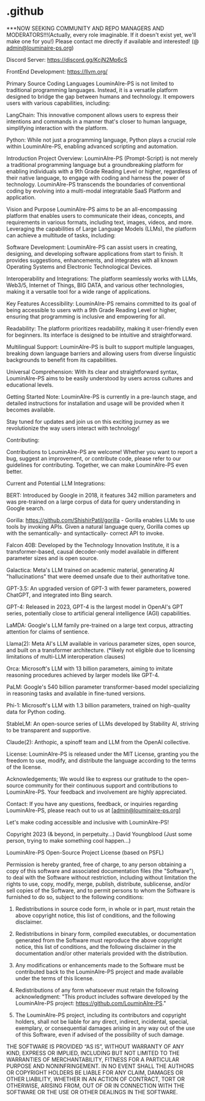 # .github

***NOW SEEKING COMMUNITY AND REPO MANAGERS AND MODERATORS!!!(Actually, every role imaginable. If it doesn't exist yet, we'll make one for you!) 
Please contact me directly if available and interested! (@ admin@louminaire-ps.org)

Discord Server: https://discord.gg/KcjN2Mp6cS

FrontEnd Development: https://llvm.org/

Primary Source Coding Languages
LouminAIre-PS is not limited to traditional programming languages. Instead, it is a versatile platform designed to bridge the gap between humans and technology. It empowers users with various capabilities, including:

LangChain: This innovative component allows users to express their intentions and commands in a manner that's closer to human language, simplifying interaction with the platform.

Python: While not just a programming language, Python plays a crucial role within LouminAIre-PS, enabling advanced scripting and automation.

Introduction
Project Overview: LouminAIre-PS (Prompt-Script) is not merely a traditional programming language but a groundbreaking platform for enabling individuals with a 9th Grade Reading Level or higher, regardless of their native language, to engage with coding and harness the power of technology. LouminAIre-PS transcends the boundaries of conventional coding by evolving into a multi-modal integratable SaaS Platform and application.

Vision and Purpose
LouminAIre-PS aims to be an all-encompassing platform that enables users to communicate their ideas, concepts, and requirements in various formats, including text, images, videos, and more. Leveraging the capabilities of Large Language Models (LLMs), the platform can achieve a multitude of tasks, including:

Software Development: LouminAIre-PS can assist users in creating, designing, and developing software applications from start to finish. It provides suggestions, enhancements, and integrates with all known Operating Systems and Electronic Technological Devices.

Interoperability and Integrations: The platform seamlessly works with LLMs, Web3/5, Internet of Things, BIG DATA, and various other technologies, making it a versatile tool for a wide range of applications.

Key Features
Accessibility: LouminAIre-PS remains committed to its goal of being accessible to users with a 9th Grade Reading Level or higher, ensuring that programming is inclusive and empowering for all.

Readability: The platform prioritizes readability, making it user-friendly even for beginners. Its interface is designed to be intuitive and straightforward.

Multilingual Support: LouminAIre-PS is built to support multiple languages, breaking down language barriers and allowing users from diverse linguistic backgrounds to benefit from its capabilities.

Universal Comprehension: With its clear and straightforward syntax, LouminAIre-PS aims to be easily understood by users across cultures and educational levels.

Getting Started
Note: LouminAIre-PS is currently in a pre-launch stage, and detailed instructions for installation and usage will be provided when it becomes available.

Stay tuned for updates and join us on this exciting journey as we revolutionize the way users interact with technology!

Contributing:

Contributions to LouminAIre-PS are welcome! Whether you want to report a bug, suggest an improvement, or contribute code, please refer to our guidelines for contributing. Together, we can make LouminAIre-PS even better.

Current and Potential LLM Integrations:

BERT: Introduced by Google in 2018, it features 342 million parameters and was pre-trained on a large corpus of data for query understanding in Google search.

Gorilla: https://github.com/ShishirPatil/gorilla - Gorilla enables LLMs to use tools by invoking APIs. Given a natural language query, Gorilla comes up with the semantically- and syntactically- correct API to invoke. 

Falcon 40B: Developed by the Technology Innovation Institute, it is a transformer-based, causal decoder-only model available in different parameter sizes and is open source.

Galactica: Meta's LLM trained on academic material, generating AI "hallucinations" that were deemed unsafe due to their authoritative tone.

GPT-3.5: An upgraded version of GPT-3 with fewer parameters, powered ChatGPT, and integrated into Bing search.

GPT-4: Released in 2023, GPT-4 is the largest model in OpenAI's GPT series, potentially close to artificial general intelligence (AGI) capabilities.

LaMDA: Google's LLM family pre-trained on a large text corpus, attracting attention for claims of sentience.

Llama(2): Meta AI's LLM available in various parameter sizes, open source, and built on a transformer architecture. (*likely not eligible due to licensing limitations of multi-LLM interoperation clauses)

Orca: Microsoft's LLM with 13 billion parameters, aiming to imitate reasoning procedures achieved by larger models like GPT-4.

PaLM: Google's 540 billion parameter transformer-based model specializing in reasoning tasks and available in fine-tuned versions.

Phi-1: Microsoft's LLM with 1.3 billion parameters, trained on high-quality data for Python coding.

StableLM: An open-source series of LLMs developed by Stability AI, striving to be transparent and supportive.

Claude(2): Anthopic, a spinoff team and LLM from the OpenAI collective. 

License:
LouminAIre-PS is released under the MIT License, granting you the freedom to use, modify, and distribute the language according to the terms of the license.

Acknowledgements;
We would like to express our gratitude to the open-source community for their continuous support and contributions to LouminAIre-PS. Your feedback and involvement are highly appreciated.

Contact:
If you have any questions, feedback, or inquiries regarding LouminAIre-PS, please reach out to us at [admin@louminaire-ps.org]

Let's make coding accessible and inclusive with LouminAIre-PS!

Copyright 2023 (& beyond, in perpetuity...) David Youngblood (Just some person, trying to make something cool happen...)

LouminAIre-PS Open-Source Project License (based on PSFL)

Permission is hereby granted, free of charge, to any person obtaining a copy of this software and associated documentation files (the "Software"), to deal with the Software without restriction, including without limitation the rights to use, copy, modify, merge, publish, distribute, sublicense, and/or sell copies of the Software, and to permit persons to whom the Software is furnished to do so, subject to the following conditions:

1. Redistributions in source code form, in whole or in part, must retain the above copyright notice, this list of conditions, and the following disclaimer.

2. Redistributions in binary form, compiled executables, or documentation generated from the Software must reproduce the above copyright notice, this list of conditions, and the following disclaimer in the documentation and/or other materials provided with the distribution.

3. Any modifications or enhancements made to the Software must be contributed back to the LouminAIre-PS project and made available under the terms of this license.

4. Redistributions of any form whatsoever must retain the following acknowledgment:
   "This product includes software developed by the LouminAIre-PS project: https://github.com/LouminAIre-PS."

5. The LouminAIre-PS project, including its contributors and copyright holders, shall not be liable for any direct, indirect, incidental, special, exemplary, or consequential damages arising in any way out of the use of this Software, even if advised of the possibility of such damage.

THE SOFTWARE IS PROVIDED “AS IS”, WITHOUT WARRANTY OF ANY KIND, EXPRESS OR IMPLIED, INCLUDING BUT NOT LIMITED TO THE WARRANTIES OF MERCHANTABILITY, FITNESS FOR A PARTICULAR PURPOSE AND NONINFRINGEMENT. IN NO EVENT SHALL THE AUTHORS OR COPYRIGHT HOLDERS BE LIABLE FOR ANY CLAIM, DAMAGES OR OTHER LIABILITY, WHETHER IN AN ACTION OF CONTRACT, TORT OR OTHERWISE, ARISING FROM, OUT OF OR IN CONNECTION WITH THE SOFTWARE OR THE USE OR OTHER DEALINGS IN THE SOFTWARE.

